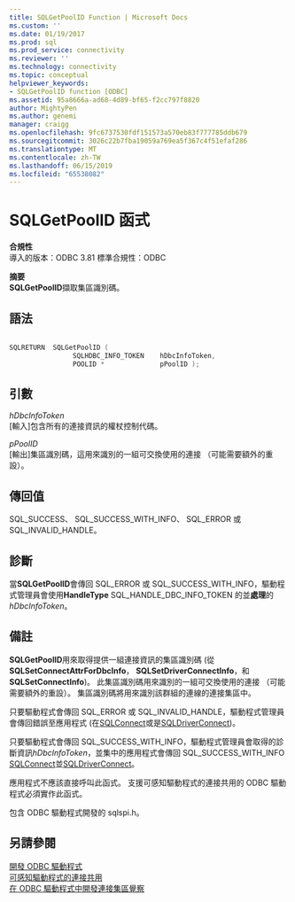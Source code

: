 ```yaml
---
title: SQLGetPoolID Function | Microsoft Docs
ms.custom: ''
ms.date: 01/19/2017
ms.prod: sql
ms.prod_service: connectivity
ms.reviewer: ''
ms.technology: connectivity
ms.topic: conceptual
helpviewer_keywords:
- SQLGetPoolID function [ODBC]
ms.assetid: 95a8666a-ad68-4d89-bf65-f2cc797f8820
author: MightyPen
ms.author: genemi
manager: craigg
ms.openlocfilehash: 9fc6737530fdf151573a570eb83f777785ddb679
ms.sourcegitcommit: 3026c22b7fba19059a769ea5f367c4f51efaf286
ms.translationtype: MT
ms.contentlocale: zh-TW
ms.lasthandoff: 06/15/2019
ms.locfileid: "65538082"
---
```

# <a name="sqlgetpoolid-function"></a>SQLGetPoolID 函式
**合規性**  
 導入的版本：ODBC 3.81 標準合規性：ODBC  
  
 **摘要**  
 **SQLGetPoolID**擷取集區識別碼。  
  
## <a name="syntax"></a>語法  
  
```cpp
  
SQLRETURN  SQLGetPoolID (  
                SQLHDBC_INFO_TOKEN    hDbcInfoToken,  
                POOLID *              pPoolID );  
```  
  
## <a name="arguments"></a>引數  
 *hDbcInfoToken*  
 [輸入]包含所有的連接資訊的權杖控制代碼。  
  
 *pPoolID*  
 [輸出]集區識別碼，這用來識別的一組可交換使用的連接 （可能需要額外的重設）。  
  
## <a name="returns"></a>傳回值  
 SQL_SUCCESS、 SQL_SUCCESS_WITH_INFO、 SQL_ERROR 或 SQL_INVALID_HANDLE。  
  
## <a name="diagnostics"></a>診斷  
 當**SQLGetPoolID**會傳回 SQL_ERROR 或 SQL_SUCCESS_WITH_INFO，驅動程式管理員會使用**HandleType** SQL_HANDLE_DBC_INFO_TOKEN 的並**處理**的*hDbcInfoToken*。  
  
## <a name="remarks"></a>備註  
 **SQLGetPoolID**用來取得提供一組連接資訊的集區識別碼 (從**SQLSetConnectAttrForDbcInfo**， **SQLSetDriverConnectInfo**，和**SQLSetConnectInfo**)。 此集區識別碼用來識別的一組可交換使用的連接 （可能需要額外的重設）。 集區識別碼將用來識別該群組的連線的連接集區中。  
  
 只要驅動程式會傳回 SQL_ERROR 或 SQL_INVALID_HANDLE，驅動程式管理員會傳回錯誤至應用程式 (在[SQLConnect](../../../odbc/reference/syntax/sqlconnect-function.md)或是[SQLDriverConnect](../../../odbc/reference/syntax/sqldriverconnect-function.md))。  
  
 只要驅動程式會傳回 SQL_SUCCESS_WITH_INFO，驅動程式管理員會取得的診斷資訊*hDbcInfoToken*，並集中的應用程式會傳回 SQL_SUCCESS_WITH_INFO [SQLConnect](../../../odbc/reference/syntax/sqlconnect-function.md)並[SQLDriverConnect](../../../odbc/reference/syntax/sqldriverconnect-function.md)。  
  
 應用程式不應該直接呼叫此函式。 支援可感知驅動程式的連接共用的 ODBC 驅動程式必須實作此函式。  
  
 包含 ODBC 驅動程式開發的 sqlspi.h。  
  
## <a name="see-also"></a>另請參閱  
 [開發 ODBC 驅動程式](../../../odbc/reference/develop-driver/developing-an-odbc-driver.md)   
 [可感知驅動程式的連接共用](../../../odbc/reference/develop-app/driver-aware-connection-pooling.md)   
 [在 ODBC 驅動程式中開發連接集區覺察](../../../odbc/reference/develop-driver/developing-connection-pool-awareness-in-an-odbc-driver.md)
